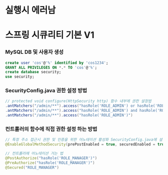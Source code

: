 # 실행시 에러남 

# 스프링 시큐리티 기본 V1

### MySQL DB 및 사용자 생성

```sql
create user 'cos'@'%' identified by 'cos1234';
GRANT ALL PRIVILEGES ON *.* TO 'cos'@'%';
create database security;
use security;
```

### SecurityConfig.java 권한 설정 방법

```java
// protected void configure(HttpSecurity http) 함수 내부에 권한 설정법
.antMatchers("/admin/**").access("hasRole('ROLE_ADMIN') or hasRole('ROLE_USER')")
.antMatchers("/admin/**").access("hasRole('ROLE_ADMIN') and hasRole('ROLE_USER')")
.antMatchers("/admin/**").access("hasRole('ROLE_ADMIN')")
```

### 컨트롤러의 함수에 직접 권한 설정 하는 방법

```java
// 특정 주소 접근시 권한 및 인증을 위한 어노테이션 활성화 SecurityConfig.java에 설정
@EnableGlobalMethodSecurity(prePostEnabled = true, securedEnabled = true)

// 컨트롤러에 어노테이션 거는 법
@PostAuthorize("hasRole('ROLE_MANAGER')")
@PreAuthorize("hasRole('ROLE_MANAGER')")
@Secured("ROLE_MANAGER")
```
